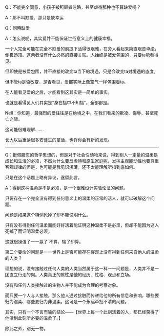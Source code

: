 Q：不能完全同意，小孩子被照顾者忽略，甚至虐待那种也不算缺爱吗？

A：那不叫缺爱，那只是缺幸运

Q：同時缺愛

A：怎么说呢，其实爱并不能保证世俗意义上的健康幸福。

一个人完全可能在完全不缺爱的前提下活得很艰难，在旁人看起来简直艰苦卓绝，倒霉透顶。这两者没有什么必然的直接关联。人始终是被爱包围的，只要ta能看得见。

但即使是被爱包围，并不直接的改变ta当下的境遇，只是会改变ta对境遇的态度。

但不管ta是否改变，是否看见，爱都实际上像空气一样包围着ta。

在人能看见爱的之后，才能看到这其实是一简单的事实。

也就是看得见人们其实是"身在福中不知福”，全部都是。

Nell：你知道，最强烈的爱往往是在绝境之中，在我们看来的欺凌、侮辱、甚至死亡之际。

这可能很难理解…….

长大以后重读很多安徒生的童话，也许你会有新的发现。

---

Q：挺佩服您的哲学思想的，但是对于社会性动物来说，得到别人一定量的温柔是成长和生活的必须，不然为什么要反虐待和原生家庭呢，发挥主观能动性也要尊重客观规律的但是，也可能是我见识浅薄，还不太能理解所指到底如何。

只是在这个话题上略有异议，遂留此言。

A：得到这种温柔是不是必须，是一个很难设计实验论证的问题。

只要存在一个完全没有得到任何意义上的温柔的正常的活人，就可以破解这个问题。

问题是如果这个特例死掉了却不能说明什么。

只有没有得到任何温柔而能好好活着能证明这种温柔不是必须，但却不能因为这人死掉了而证明温柔必须。

这就很操蛋了一一赢了 不算，输了却算。

第二个要命的问题是一一世界上是否可能存在客观上没有得到任何来自他人的温柔的人类？

理想的说，没有接触过任何人类的人类当然属于这一科一一问题是，人类并不是一团直立行走的肉。人类真正的属性是他的经历、性格、观点和立场。

没有和任何人类接触过的生物人并不能成为合理的考察对象。

而只要一个人与人接触，那么他人通过接触而传递给他的所有信息和影响，哪些要归为温柔、哪些要归为非温柔，这可是一个永远牵扯不清的问题。

其实，只有一个不言而喻的结论——【世界上每一个此刻活着的人，都已经获得了他活到此刻所必要的温柔了。】

除此之外，别无一物。